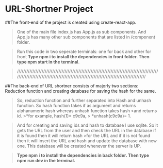 # URL-Shortner Project

##The front-end of the project is created using create-react-app. 
>One of the main file index.js has App.js as sub components. 
>And App.js has many other sub components that are listed in /component folder.

>Run this code in two seperate terminals: one for back and other for front 
>**Type npm i to install the dependencies in front folder.
>Then type npm start in the terminal.**

>////////////////////////////////////////////////////////////////////////////////////////////////////////////////////////////////////////////////////////////////////////////////

##The back-end of URL shortner consists of majorly two sections: Reduction function and creating database for saving the hash for the same.

>So, reduction function and further separated into Hash and unhash function. So hash function takes if as argument and returns alphanumeric hash whereas unhash function takes hash >and returns id. 
        >*for example, hash(1)= c9c9a,
                    > *unhash(c9c9a)= 1.

>And for creating and saving ids and hash to database I use sqlite. So it gets the URL from the user and then check the URL in the database if it is found then it will return hash >for the URL and if it is not found then it will insert the URL and hash and update the database with new one. This database will be created whenever the server is UP.  

>**Type npm i to install the dependencies in back folder.
>Then type npm run dev in the terminal.**
